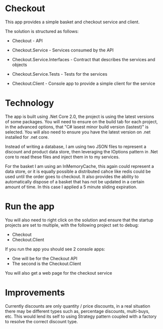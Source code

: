 # Checkout

This app provides a simple basket and checkout service and client.

The solution is structured as follows:

- Checkout - API
- Checkout.Service - Services consumed by the API
- Checkout.Service.Interfaces - Contract that describes the services and objects

- Checkout.Service.Tests - Tests for the services

- Checkout.Client - Console app to provide a simple client for the service

# Technology

The app is built using .Net Core 2.0, the project is using the latest versions of some packages. 
You will need to ensure on the build tab for each project, in the advanced options, 
that "C# lasest minor build version (lastest)" is selected. You will also need to ensure you have
the latest version on .net installed for .net core.

Instead of writing a database, I am using two JSON files to represent a discount and product data store, 
then leveraging the IOptions pattern in .Net core to read these files and inject them in to my services.

For the basket I am using an InMemoryCache, this again could represent a data store, or it is equally possible
a distributed cahce like redis could be used until the order goes to checkout. It also provides the ability to 
automatically dispose of a basket that has not be updated in a certain amount of time. In this case I applied a
5 minute sliding expiration.

# Run the app

You will also need to right click on the solution and ensure that the startup projects are set
to multiple, with the following project set to debug:

- Checkout
- Checkout.Client

If you run the app you should see 2 console apps:
- One will be for the Checkout API
- The second is the Checkout.Client

You will also get a web page for the checkout service

# Improvements

Currently discounts are only quantity / price discounts, in a real situation there may be different types such as,
percentage discounts, multi-buys, etc. This would lend its self to using Strategy pattern coupled with a factory to 
resolve the correct discount type.
